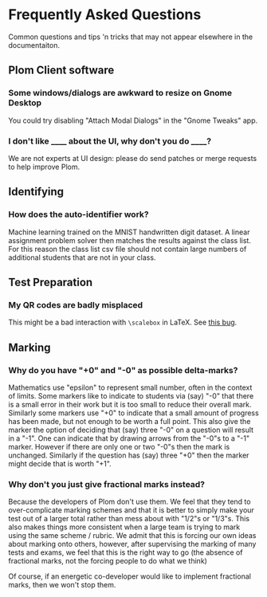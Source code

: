 <!--
__copyright__ = "Copyright (C) 2019-2020 Colin B. Macdonald"
__license__ = "AGPL-3.0-or-later"
 -->

Frequently Asked Questions
==========================

Common questions and tips 'n tricks that may not appear elsewhere in the
documentaiton.


Plom Client software
--------------------

### Some windows/dialogs are awkward to resize on Gnome Desktop

You could try disabling "Attach Modal Dialogs" in the "Gnome Tweaks" app.


### I don't like ____ about the UI, why don't you do ____?

We are not experts at UI design: please do send patches or merge requests
to help improve Plom.


Identifying
-----------

### How does the auto-identifier work?

Machine learning trained on the MNIST handwritten digit dataset.  A linear
assignment problem solver then matches the results against the class list.
For this reason the class list csv file should not contain large numbers
of additional students that are not in your class.


Test Preparation
----------------

### My QR codes are badly misplaced

This might be a bad interaction with `\scalebox` in LaTeX.  See
[this bug](https://gitlab.math.ubc.ca/andrewr/MLP/issues/207).


Marking
-------

### Why do you have "+0" and "-0" as possible delta-marks?

Mathematics use "epsilon" to represent small number, often in the context of limits. Some markers like to indicate to students via (say) "-0" that there is a small error in their work but it is too small to reduce their overall mark. Similarly some markers use "+0" to indicate that a small amount of progress has been made, but not enough to be worth a full point. This also give the marker the option of deciding that (say) three "-0" on a question will result in a "-1". One can indicate that by drawing arrows from the "-0"s to a "-1" marker. However if there are only one or two "-0"s then the mark is unchanged. Similarly if the question has (say) three "+0" then the marker might decide that is worth "+1".

### Why don't you just give fractional marks instead?

Because the developers of Plom don't use them. We feel that they tend to over-complicate marking schemes and that it is better to simply make your test out of a larger total rather than mess about with "1/2"s or "1/3"s. This also makes things more consistent when a large team is trying to mark using the same scheme / rubric. We admit that this is forcing our own ideas about marking onto others, however, after supervising the marking of many tests and exams, we feel that this is the right way to go (the absence of fractional marks, not the forcing people to do what we think)

Of course, if an energetic co-developer would like to implement fractional marks, then we won't stop them. 
